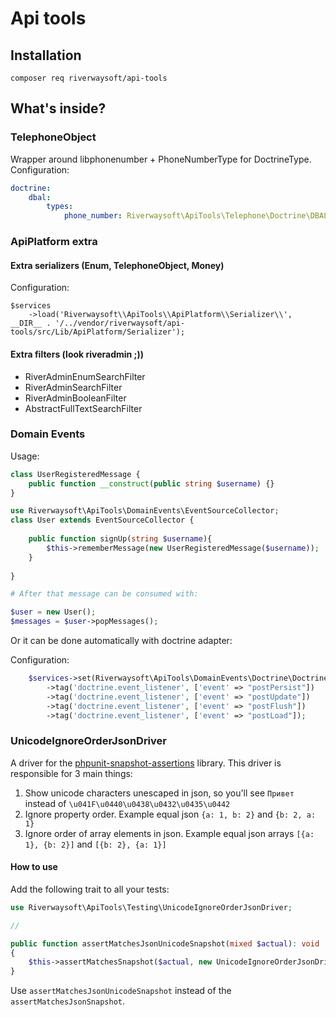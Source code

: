 # Api tools

## Installation

`composer req riverwaysoft/api-tools`

## What's inside?

### TelephoneObject
Wrapper around libphonenumber + PhoneNumberType for DoctrineType. 
Configuration: 
```yaml
doctrine:
    dbal:
        types:
            phone_number: Riverwaysoft\ApiTools\Telephone\Doctrine\DBAL\Types\TelephoneObjectType
```

### ApiPlatform extra

#### Extra serializers (Enum, TelephoneObject, Money)
Configuration: 

```injectablephp
$services
    ->load('Riverwaysoft\\ApiTools\\ApiPlatform\\Serializer\\', __DIR__ . '/../vendor/riverwaysoft/api-tools/src/Lib/ApiPlatform/Serializer');
```

#### Extra filters (look riveradmin ;))
* RiverAdminEnumSearchFilter
* RiverAdminSearchFilter
* RiverAdminBooleanFilter
* AbstractFullTextSearchFilter

### Domain Events

Usage:
```php
class UserRegisteredMessage {
    public function __construct(public string $username) {}
}

use Riverwaysoft\ApiTools\DomainEvents\EventSourceCollector;
class User extends EventSourceCollector {
    
    public function signUp(string $username){
        $this->rememberMessage(new UserRegisteredMessage($username));
    }
    
}

# After that message can be consumed with:

$user = new User();
$messages = $user->popMessages();
```
Or it can be done automatically with doctrine adapter:

Configuration:
```php
    $services->set(Riverwaysoft\ApiTools\DomainEvents\Doctrine\DoctrineDomainEventsCollector::class)->public()
        ->tag('doctrine.event_listener', ['event' => "postPersist"])
        ->tag('doctrine.event_listener', ['event' => "postUpdate"])
        ->tag('doctrine.event_listener', ['event' => "postFlush"])
        ->tag('doctrine.event_listener', ['event' => "postLoad"]);
```

### UnicodeIgnoreOrderJsonDriver

A driver for the [phpunit-snapshot-assertions](https://github.com/spatie/phpunit-snapshot-assertions) library. This driver is responsible for 3 main things:

1) Show unicode characters unescaped in json, so you'll see `Привет` instead of `\u041F\u0440\u0438\u0432\u0435\u0442`
2) Ignore property order. Example equal json `{a: 1, b: 2}` and `{b: 2, a: 1}`
3) Ignore order of array elements in json. Example equal json arrays `[{a: 1}, {b: 2}]` and `[{b: 2}, {a: 1}]`

#### How to use

Add the following trait to all your tests:

```php
use Riverwaysoft\ApiTools\Testing\UnicodeIgnoreOrderJsonDriver;

//

public function assertMatchesJsonUnicodeSnapshot(mixed $actual): void
{
    $this->assertMatchesSnapshot($actual, new UnicodeIgnoreOrderJsonDriver());
}
```

Use `assertMatchesJsonUnicodeSnapshot` instead of the `assertMatchesJsonSnapshot`.
